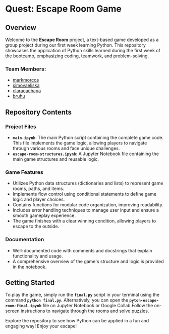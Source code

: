 # Quest: Escape Room Game

## Overview

Welcome to the **Escape Room** project, a text-based game developed as a group project during our first week learning Python. This repository showcases the application of Python skills learned during the first week of the bootcamp, emphasizing coding, teamwork, and problem-solving.

### Team Members:

- [markmorcos](https://github.com/markmorcos)
- [simovaeliska](https://github.com/simovaeliska)
- [claracachapa](https://github.com/claracachapa)
- [bruhu](https://github.com/bruhu)

## Repository Contents

### Project Files

- **`main.ipynb`**: The main Python script containing the complete game code. This file implements the game logic, allowing players to navigate through various rooms and face unique challenges.
- **`escape-room-structures.ipynb`**: A Jupyter Notebook file containing the main game structures and reusable logic.

### Game Features

- Utilizes Python data structures (dictionaries and lists) to represent game rooms, paths, and items.
- Implements flow control using conditional statements to define game logic and player choices.
- Contains functions for modular code organization, improving readability.
- Includes error handling techniques to manage user input and ensure a smooth gameplay experience.
- The game finishes with a clear winning condition, allowing players to escape to the outside.

### Documentation

- Well-documented code with comments and docstrings that explain functionality and usage.
- A comprehensive overview of the game's structure and logic is provided in the notebook.

## Getting Started

To play the game, simply run the **`final.py`** script in your terminal using the command **`python final.py`**. Alternatively, you can open the **`pyton-escape-room-final.ipynb`** file on Jupyter Notebook or Google Collab.Follow the on-screen instructions to navigate through the rooms and solve puzzles.

Explore the repository to see how Python can be applied in a fun and engaging way! Enjoy your escape!
